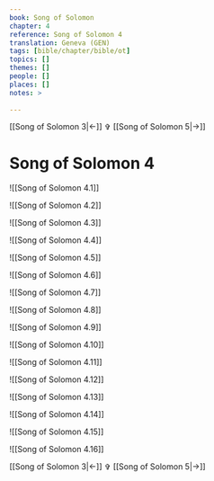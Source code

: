 ```yaml
---
book: Song of Solomon
chapter: 4
reference: Song of Solomon 4
translation: Geneva (GEN)
tags: [bible/chapter/bible/ot]
topics: []
themes: []
people: []
places: []
notes: >
  
---
```


[[Song of Solomon 3|<-]] ✞ [[Song of Solomon 5|->]]

# Song of Solomon 4

![[Song of Solomon 4.1]]

![[Song of Solomon 4.2]]

![[Song of Solomon 4.3]]

![[Song of Solomon 4.4]]

![[Song of Solomon 4.5]]

![[Song of Solomon 4.6]]

![[Song of Solomon 4.7]]

![[Song of Solomon 4.8]]

![[Song of Solomon 4.9]]

![[Song of Solomon 4.10]]

![[Song of Solomon 4.11]]

![[Song of Solomon 4.12]]

![[Song of Solomon 4.13]]

![[Song of Solomon 4.14]]

![[Song of Solomon 4.15]]

![[Song of Solomon 4.16]]

[[Song of Solomon 3|<-]] ✞ [[Song of Solomon 5|->]]
